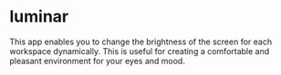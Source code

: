 # luminar
This app enables you to change the brightness of the screen for each workspace dynamically. This is useful for creating a comfortable and pleasant environment for your eyes and mood.
